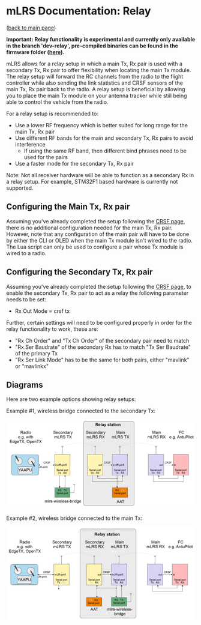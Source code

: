 # mLRS Documentation: Relay #

([back to main page](../README.md))

**Important: Relay functionality is experimental and currently only available in the branch 'dev-relay', pre-compiled binaries can be found in the firmware folder ([here](https://github.com/olliw42/mLRS/tree/dev-relay/firmware)).**

mLRS allows for a relay setup in which a main Tx, Rx pair is used with a secondary Tx, Rx pair to offer flexibility when locating the main Tx module. The relay setup will forward the RC channels from the radio to the flight controller while also sending the link statistics and CRSF sensors of the main Tx, Rx pair back to the radio. A relay setup is beneficial by allowing you to place the main Tx module on your antenna tracker while still being able to control the vehicle from the radio.

For a relay setup is recommended to:
- Use a lower RF frequency which is better suited for long range for the main Tx, Rx pair
- Use different RF bands for the main and secondary Tx, Rx pairs to avoid interference
    - If using the same RF band, then different bind phrases need to be used for the pairs
- Use a faster mode for the secondary Tx, Rx pair

Note: Not all receiver hardware will be able to function as a secondary Rx in a relay setup. For example, STM32F1 based hardware is currently not supported.

## Configuring the Main Tx, Rx pair

Assuming you've already completed the setup following the [CRSF page](../docs/CRSF.md), there is no additional configuration needed for the main Tx, Rx pair. However, note that any configuration of the main pair will have to be done by either the CLI or OLED when the main Tx module isn't wired to the radio. The Lua script can only be used to configure a pair whose Tx module is wired to a radio.

## Configuring the Secondary Tx, Rx pair

Assuming you've already completed the setup following the [CRSF page](../docs/CRSF.md), to enable the secondary Tx, Rx pair to act as a relay the following parameter needs to be set:

- Rx Out Mode = crsf tx

Further, certain settings will need to be configured properly in order for the relay functionality to work, these are:

- "Rx Ch Order" and "Tx Ch Order" of the secondary pair need to match
- "Rx Ser Baudrate" of the secondary Rx has to match "Tx Ser Baudrate" of the primary Tx
- "Rx Ser Link Mode" has to be the same for both pairs, either "mavlink" or "mavlinkx"

## Diagrams

Here are two example options showing relay setups:

Example #1, wireless bridge connected to the secondary Tx:

<img src="images/RelayOpt1.png" width="720px">

Example #2, wireless bridge connected to the main Tx:

<img src="images/RelayOpt2.png" width="720px">